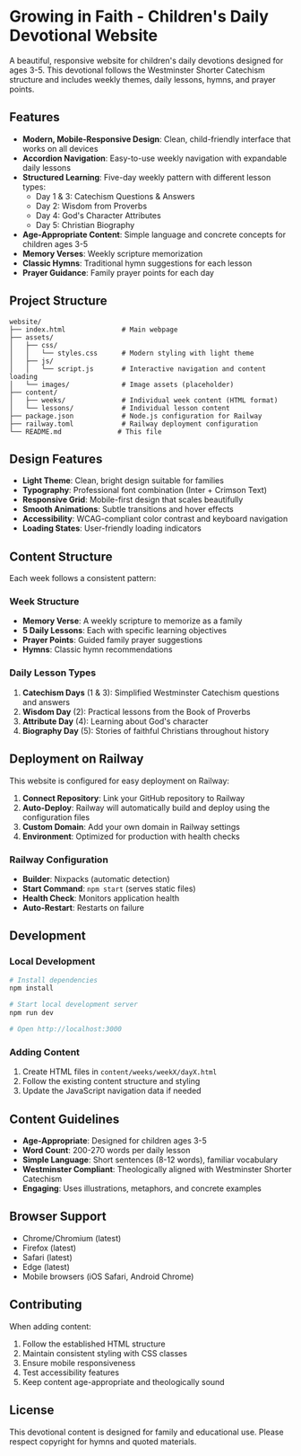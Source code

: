 # Growing in Faith - Children's Daily Devotional Website

A beautiful, responsive website for children's daily devotions designed for ages 3-5. This devotional follows the Westminster Shorter Catechism structure and includes weekly themes, daily lessons, hymns, and prayer points.

## Features

- **Modern, Mobile-Responsive Design**: Clean, child-friendly interface that works on all devices
- **Accordion Navigation**: Easy-to-use weekly navigation with expandable daily lessons
- **Structured Learning**: Five-day weekly pattern with different lesson types:
  - Day 1 & 3: Catechism Questions & Answers
  - Day 2: Wisdom from Proverbs
  - Day 4: God's Character Attributes
  - Day 5: Christian Biography
- **Age-Appropriate Content**: Simple language and concrete concepts for children ages 3-5
- **Memory Verses**: Weekly scripture memorization
- **Classic Hymns**: Traditional hymn suggestions for each lesson
- **Prayer Guidance**: Family prayer points for each day

## Project Structure

```
website/
├── index.html              # Main webpage
├── assets/
│   ├── css/
│   │   └── styles.css      # Modern styling with light theme
│   ├── js/
│   │   └── script.js       # Interactive navigation and content loading
│   └── images/             # Image assets (placeholder)
├── content/
│   ├── weeks/              # Individual week content (HTML format)
│   └── lessons/            # Individual lesson content
├── package.json            # Node.js configuration for Railway
├── railway.toml            # Railway deployment configuration
└── README.md              # This file
```

## Design Features

- **Light Theme**: Clean, bright design suitable for families
- **Typography**: Professional font combination (Inter + Crimson Text)
- **Responsive Grid**: Mobile-first design that scales beautifully
- **Smooth Animations**: Subtle transitions and hover effects
- **Accessibility**: WCAG-compliant color contrast and keyboard navigation
- **Loading States**: User-friendly loading indicators

## Content Structure

Each week follows a consistent pattern:

### Week Structure
- **Memory Verse**: A weekly scripture to memorize as a family
- **5 Daily Lessons**: Each with specific learning objectives
- **Prayer Points**: Guided family prayer suggestions
- **Hymns**: Classic hymn recommendations

### Daily Lesson Types
1. **Catechism Days** (1 & 3): Simplified Westminster Catechism questions and answers
2. **Wisdom Day** (2): Practical lessons from the Book of Proverbs
3. **Attribute Day** (4): Learning about God's character
4. **Biography Day** (5): Stories of faithful Christians throughout history

## Deployment on Railway

This website is configured for easy deployment on Railway:

1. **Connect Repository**: Link your GitHub repository to Railway
2. **Auto-Deploy**: Railway will automatically build and deploy using the configuration files
3. **Custom Domain**: Add your own domain in Railway settings
4. **Environment**: Optimized for production with health checks

### Railway Configuration
- **Builder**: Nixpacks (automatic detection)
- **Start Command**: `npm start` (serves static files)
- **Health Check**: Monitors application health
- **Auto-Restart**: Restarts on failure

## Development

### Local Development
```bash
# Install dependencies
npm install

# Start local development server
npm run dev

# Open http://localhost:3000
```

### Adding Content
1. Create HTML files in `content/weeks/weekX/dayX.html`
2. Follow the existing content structure and styling
3. Update the JavaScript navigation data if needed

## Content Guidelines

- **Age-Appropriate**: Designed for children ages 3-5
- **Word Count**: 200-270 words per daily lesson
- **Simple Language**: Short sentences (8-12 words), familiar vocabulary
- **Westminster Compliant**: Theologically aligned with Westminster Shorter Catechism
- **Engaging**: Uses illustrations, metaphors, and concrete examples

## Browser Support

- Chrome/Chromium (latest)
- Firefox (latest)
- Safari (latest)
- Edge (latest)
- Mobile browsers (iOS Safari, Android Chrome)

## Contributing

When adding content:
1. Follow the established HTML structure
2. Maintain consistent styling with CSS classes
3. Ensure mobile responsiveness
4. Test accessibility features
5. Keep content age-appropriate and theologically sound

## License

This devotional content is designed for family and educational use. Please respect copyright for hymns and quoted materials.